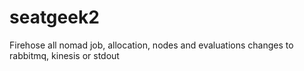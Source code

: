 # seatgeek2
Firehose all nomad job, allocation, nodes and evaluations changes to rabbitmq, kinesis or stdout
